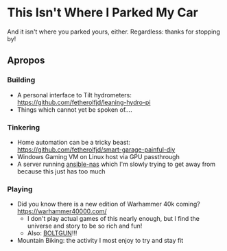 # This Isn't Where I Parked My Car

And it isn't where you parked yours, either. Regardless: thanks for stopping by!

## Apropos

### Building

 - A personal interface to Tilt hydrometers: https://github.com/fetherolfjd/leaning-hydro-pi
 - Things which cannot yet be spoken of....

### Tinkering

 - Home automation can be a tricky beast: https://github.com/fetherolfjd/smart-garage-painful-diy
 - Windows Gaming VM on Linux host via GPU passthrough
 - A server running [ansible-nas](https://github.com/davestephens/ansible-nas) which I'm slowly trying to get away from because this just has too much

### Playing

 - Did you know there is a new edition of Warhammer 40k coming? https://warhammer40000.com/
   - I don't play actual games of this nearly enough, but I find the universe and story to be so rich and fun!
   - Also: [BOLTGUN](https://store.steampowered.com/app/2005010/Warhammer_40000_Boltgun/)!!!
 - Mountain Biking: the activity I most enjoy to try and stay fit
